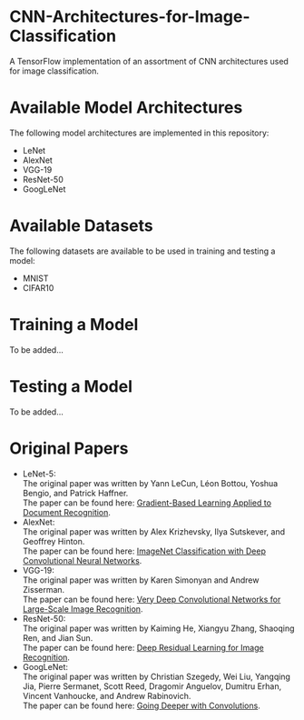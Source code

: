 # CNN-Architectures-for-Image-Classification
A TensorFlow implementation of an assortment of CNN architectures used for image classification.

# Available Model Architectures
The following model architectures are implemented in this repository:
- LeNet
- AlexNet
- VGG-19
- ResNet-50
- GoogLeNet

# Available Datasets
The following datasets are available to be used in training and testing a model:
- MNIST
- CIFAR10

# Training a Model
To be added...

# Testing a Model
To be added...

# Original Papers
- LeNet-5:  
    The original paper was written by Yann LeCun, Léon Bottou, Yoshua Bengio, and Patrick Haffner.  
    The paper can be found here: [Gradient-Based Learning Applied to Document Recognition](http://yann.lecun.com/exdb/publis/pdf/lecun-01a.pdf).
- AlexNet:  
    The original paper was written by Alex Krizhevsky, Ilya Sutskever, and Geoffrey Hinton.  
    The paper can be found here: [ImageNet Classification with Deep Convolutional Neural Networks](https://papers.nips.cc/paper/4824-imagenet-classification-with-deep-convolutional-neural-networks.pdf).
- VGG-19:  
    The original paper was written by Karen Simonyan and Andrew Zisserman.  
    The paper can be found here: [Very Deep Convolutional Networks for Large-Scale Image Recognition](https://arxiv.org/pdf/1409.1556.pdf).
- ResNet-50:  
    The original paper was written by Kaiming He, Xiangyu Zhang, Shaoqing Ren, and Jian Sun.  
    The paper can be found here: [Deep Residual Learning for Image Recognition](https://arxiv.org/pdf/1512.03385.pdf).
- GoogLeNet:  
    The original paper was written by Christian Szegedy, Wei Liu, Yangqing Jia, Pierre Sermanet, Scott Reed, Dragomir Anguelov, Dumitru Erhan, Vincent Vanhoucke, and Andrew Rabinovich.  
    The paper can be found here: [Going Deeper with Convolutions](https://www.cv-foundation.org/openaccess/content_cvpr_2015/papers/Szegedy_Going_Deeper_With_2015_CVPR_paper.pdf).
